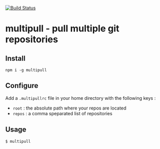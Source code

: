 [![Build Status](https://travis-ci.org/Y--/multipull.svg?branch=master)](https://travis-ci.org/Y--/multipull)

# multipull - pull multiple git repositories

## Install

`npm i -g multipull`

## Configure

Add a `.multipullrc` file in your home directory with the following keys :
* `root` : the absolute path where your repos are located
* `repos` : a comma speparated list of repositories

## Usage

`$ multipull`
